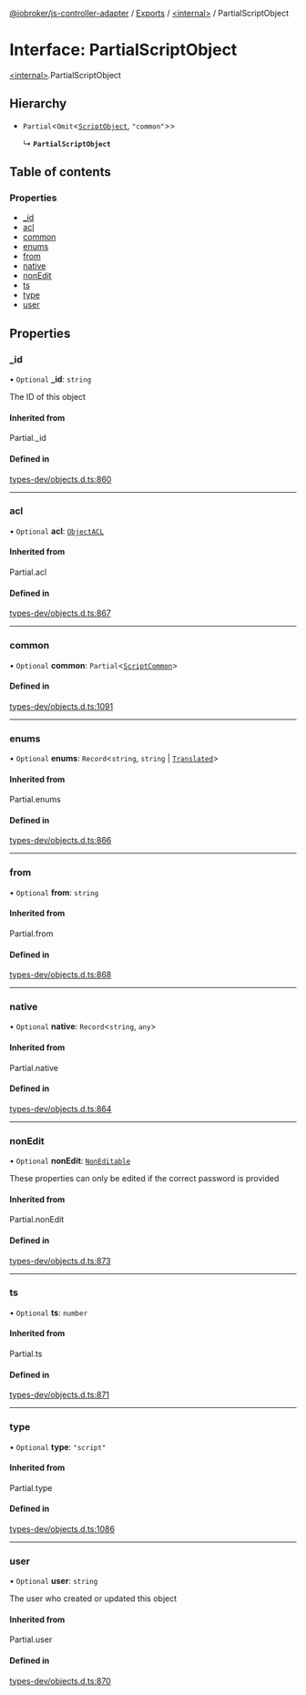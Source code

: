 [@iobroker/js-controller-adapter](../README.md) / [Exports](../modules.md) / [\<internal\>](../modules/internal_.md) / PartialScriptObject

# Interface: PartialScriptObject

[\<internal\>](../modules/internal_.md).PartialScriptObject

## Hierarchy

- `Partial`\<`Omit`\<[`ScriptObject`](internal_.ScriptObject.md), ``"common"``\>\>

  ↳ **`PartialScriptObject`**

## Table of contents

### Properties

- [\_id](internal_.PartialScriptObject.md#_id)
- [acl](internal_.PartialScriptObject.md#acl)
- [common](internal_.PartialScriptObject.md#common)
- [enums](internal_.PartialScriptObject.md#enums)
- [from](internal_.PartialScriptObject.md#from)
- [native](internal_.PartialScriptObject.md#native)
- [nonEdit](internal_.PartialScriptObject.md#nonedit)
- [ts](internal_.PartialScriptObject.md#ts)
- [type](internal_.PartialScriptObject.md#type)
- [user](internal_.PartialScriptObject.md#user)

## Properties

### \_id

• `Optional` **\_id**: `string`

The ID of this object

#### Inherited from

Partial.\_id

#### Defined in

[types-dev/objects.d.ts:860](https://github.com/ioBroker/ioBroker.js-controller/blob/d9be20474467bb22d1650fad002de9f7a6d253bf/packages/types-dev/objects.d.ts#L860)

___

### acl

• `Optional` **acl**: [`ObjectACL`](internal_.ObjectACL.md)

#### Inherited from

Partial.acl

#### Defined in

[types-dev/objects.d.ts:867](https://github.com/ioBroker/ioBroker.js-controller/blob/d9be20474467bb22d1650fad002de9f7a6d253bf/packages/types-dev/objects.d.ts#L867)

___

### common

• `Optional` **common**: `Partial`\<[`ScriptCommon`](internal_.ScriptCommon.md)\>

#### Defined in

[types-dev/objects.d.ts:1091](https://github.com/ioBroker/ioBroker.js-controller/blob/d9be20474467bb22d1650fad002de9f7a6d253bf/packages/types-dev/objects.d.ts#L1091)

___

### enums

• `Optional` **enums**: `Record`\<`string`, `string` \| [`Translated`](../modules/internal_.md#translated)\>

#### Inherited from

Partial.enums

#### Defined in

[types-dev/objects.d.ts:866](https://github.com/ioBroker/ioBroker.js-controller/blob/d9be20474467bb22d1650fad002de9f7a6d253bf/packages/types-dev/objects.d.ts#L866)

___

### from

• `Optional` **from**: `string`

#### Inherited from

Partial.from

#### Defined in

[types-dev/objects.d.ts:868](https://github.com/ioBroker/ioBroker.js-controller/blob/d9be20474467bb22d1650fad002de9f7a6d253bf/packages/types-dev/objects.d.ts#L868)

___

### native

• `Optional` **native**: `Record`\<`string`, `any`\>

#### Inherited from

Partial.native

#### Defined in

[types-dev/objects.d.ts:864](https://github.com/ioBroker/ioBroker.js-controller/blob/d9be20474467bb22d1650fad002de9f7a6d253bf/packages/types-dev/objects.d.ts#L864)

___

### nonEdit

• `Optional` **nonEdit**: [`NonEditable`](internal_.NonEditable.md)

These properties can only be edited if the correct password is provided

#### Inherited from

Partial.nonEdit

#### Defined in

[types-dev/objects.d.ts:873](https://github.com/ioBroker/ioBroker.js-controller/blob/d9be20474467bb22d1650fad002de9f7a6d253bf/packages/types-dev/objects.d.ts#L873)

___

### ts

• `Optional` **ts**: `number`

#### Inherited from

Partial.ts

#### Defined in

[types-dev/objects.d.ts:871](https://github.com/ioBroker/ioBroker.js-controller/blob/d9be20474467bb22d1650fad002de9f7a6d253bf/packages/types-dev/objects.d.ts#L871)

___

### type

• `Optional` **type**: ``"script"``

#### Inherited from

Partial.type

#### Defined in

[types-dev/objects.d.ts:1086](https://github.com/ioBroker/ioBroker.js-controller/blob/d9be20474467bb22d1650fad002de9f7a6d253bf/packages/types-dev/objects.d.ts#L1086)

___

### user

• `Optional` **user**: `string`

The user who created or updated this object

#### Inherited from

Partial.user

#### Defined in

[types-dev/objects.d.ts:870](https://github.com/ioBroker/ioBroker.js-controller/blob/d9be20474467bb22d1650fad002de9f7a6d253bf/packages/types-dev/objects.d.ts#L870)
